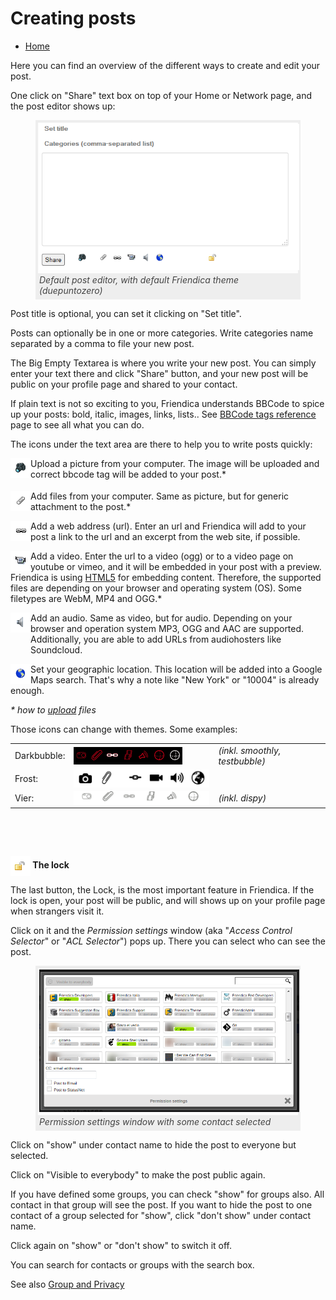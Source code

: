 <style>
figure { border: 4px #eeeeee solid; }
figure img { padding: 2px; }
figure figcaption { background: #eeeeee; color: #444444; padding: 2px; font-style: italic;}
</style>

Creating posts
===========

* [Home](help)

Here you can find an overview of the different ways to create and edit your post.

One click on "Share" text box on top of your Home or Network page, and the post editor shows up:

<figure>
<img src="doc/img/friendica_editor.png" alt="default editor">
<figcaption>Default post editor, with default Friendica theme (duepuntozero)</figcaption>
</figure>

Post title is optional, you can set it clicking on "Set title".

Posts can optionally be in one or more categories. Write categories name separated by a comma to file your new post.

The Big Empty Textarea is where you write your new post.
You can simply enter your text there and click "Share" button, and your new post will be public on your profile page and shared to your contact.

If plain text is not so exciting to you, Friendica understands BBCode to spice up your posts: bold, italic, images, links, lists..
See [BBCode tags reference](help/BBCode) page to see all what you can do.

The icons under the text area are there to help you to write posts quickly:

<img src="doc/img/camera.png" width="32" height="32" alt="editor" align="left" style="padding-bottom: 20px;"> Upload a picture from your computer. The image will be uploaded and correct bbcode tag will be added to your post.*
<p style="clear:both;"></p>

<img src="doc/img/paper_clip.png" width="32" height="32" alt="paper_clip" align="left"> Add files from your computer. Same as picture, but for generic attachment to the post.*
<p style="clear:both;"></p>

<img src="doc/img/chain.png" width="32" height="32" alt="chain" align="left"> Add a web address (url). Enter an url and Friendica will add to your post a link to the url and an excerpt from the web site, if possible.
<p style="clear:both;"></p>

<img src="doc/img/video.png" width="32" height="32" alt="video" align="left"> Add a video. Enter the url to a video (ogg) or to a video page on youtube or vimeo, and it will be embedded in your post with a preview. Friendica is using [HTML5](http://en.wikipedia.org/wiki/HTML5_video) for embedding content. Therefore, the supported files are depending on your browser and operating system (OS). Some filetypes are WebM, MP4 and OGG.*
<p style="clear:both;"></p>

<img src="doc/img/mic.png" width="32" height="32" alt="mic" align="left" style="padding-bottom: 20px;"> Add an audio. Same as video, but for audio. Depending on your browser and operation system MP3, OGG and AAC are supported. Additionally, you are able to add URLs from audiohosters like Soundcloud.

<p style="clear:both;"></p>

<img src="doc/img/globe.png" width="32" height="32" alt="globe" align="left"> Set your geographic location. This location will be added into a Google Maps search. That's why a note like "New York" or "10004" is already enough.
<p style="clear:both;"></p>

<i>* how to [upload](help/FAQ#upload) files</i>

Those icons can change with themes. Some examples:

<table>
<tr>
    <td>Darkbubble: </td>
    <td><img src="doc/img/editor_darkbubble.png" alt="darkbubble.png" style="vertical-align:middle;"></td>
    <td><i>(inkl. smoothly, testbubble)</i></td>
</tr>
<tr>
    <td>Frost: </td>
    <td><img src="doc/img/editor_frost.png" alt="frost.png" style="vertical-align:middle;"> </td>
    <td>&nbsp;</td>
</tr>
<tr>
    <td>Vier: </td>
    <td><img src="doc/img/editor_vier.png" alt="vier.png" style="vertical-align:middle;"></td>
    <td><i>(inkl. dispy)</i></td>
</tr>
</table>
<p style="clear:both;">&nbsp;</p>
<p style="clear:both;">&nbsp;</p>

**<img src="doc/img/lock.png" width="32" height="32" alt="lock icon"  style="vertical-align:middle;"> The lock**

The last button, the Lock, is the most important feature in Friendica. If the lock is open, your post will be public, and will shows up on your profile page when strangers visit it.

Click on it and the *Permission settings* window (aka "*Access Control Selector*" or "*ACL Selector*") pops up. There you can select who can see the post.

<figure>
<img src="doc/img/acl_win.png" alt="Permission settings window">
<figcaption>Permission settings window with some contact selected</figcaption>
</figure>

Click on "show" under contact name to hide the post to everyone but selected.

Click on "Visible to everybody" to make the post public again.

If you have defined some groups, you can check "show" for groups also. All contact in that group will see the post.
If you want to hide the post to one contact of a group selected for "show", click "don't show" under contact name.

Click again on "show" or "don't show" to switch it off.

You can search for contacts or groups with the search box.

See also [Group and Privacy](help/Groups-and-Privacy)